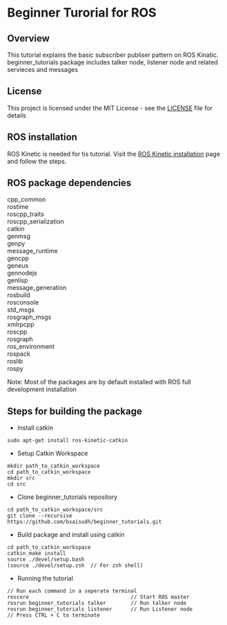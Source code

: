 # Beginner Turorial for ROS

## Overview

This tutorial explains the basic subscriber publiser pattern on ROS Kinatic. beginner_tutorials package includes talker node, listener node and related servieces and messages

## License

This project is licensed under the MIT License - see the [LICENSE](https://github.com/bsaisudh/beginner_tutorials/blob/master/LICENSE) file for details

## ROS installation

ROS Kinetic is needed for tis tutorial. Visit the [ROS Kinetic installation](http://wiki.ros.org/kinetic/Installation) page and follow the steps.

## ROS package dependencies

cpp_common  
rostime  
roscpp_traits  
roscpp_serialization  
catkin  
genmsg  
genpy  
message_runtime  
gencpp  
geneus  
gennodejs  
genlisp  
message_generation  
rosbuild  
rosconsole  
std_msgs  
rosgraph_msgs  
xmlrpcpp  
roscpp  
rosgraph  
ros_environment  
rospack  
roslib  
rospy  

Note: Most of the packages are by default installed with ROS full development installation

## Steps for building the package

* Install catkin 
```
sudo apt-get install ros-kinetic-catkin
```
* Setup Catkin Workspace
```
mkdir path_to_catkin_workspace
cd path_to_catkin_workspace
mkdir src
cd src
```
* Clone beginner_tutorials repository
```
cd path_to_catkin_workspace/src
git clone --recursive https://github.com/bsaisudh/beginner_tutorials.git
```
* Build package and install using catkin
```
cd path_to_catkin_workspace
catkin_make install
source ./devel/setup.bash
(source ./devel/setup.zsh  // For zsh shell)
```
* Running the tutorial
```
// Run each command in a seperate terminal
roscore                                 // Start ROS master
rosrun beginner_tutorials talker        // Run talker node
rosrun beginner_tutorials listener      // Run Listener node
// Press CTRL + C to terminate
```



